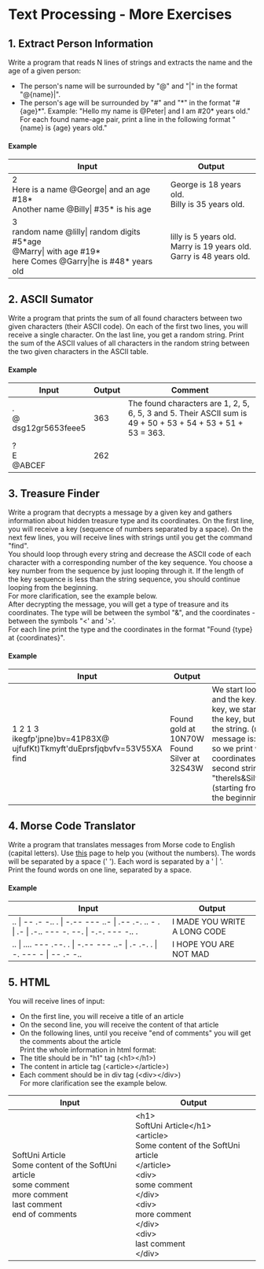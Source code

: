 # Text Processing - More Exercises
## 1.	Extract Person Information
Write a program that reads N lines of strings and extracts the name and the age of a given person:
*	The person's name will be surrounded by "@" and "|" in the format "@{name}|".
*	The person's age will be surrounded by "#" and "\*" in the format "#{age}\*".
Example: "Hello my name is @Peter| and I am #20\* years old." 
For each found name-age pair, print a line in the following format "{name} is {age} years old."
#### Example

| Input | Output |
| ----- | ------ |
| 2<br />Here is a name @George\| and an age #18\*<br />Another name @Billy\| #35\* is his age | George is 18 years old.<br />Billy is 35 years old. |
| 3<br />random name @lilly\| random digits #5\*age<br />@Marry\| with age #19\*<br />here Comes @Garry\|he is #48\* years old | lilly is 5 years old.<br />Marry is 19 years old.<br />Garry is 48 years old.|

## 2.	ASCII Sumator
Write a program that prints the sum of all found characters between two given characters (their ASCII code). On each of the first two lines, you will receive a single character. On the last line, you get a random string. Print the sum of the ASCII values of all characters in the random string between the two given characters in the ASCII table.
#### Example

| Input | Output | Comment |
| ----- | ------ | ------ |
| .<br />@<br />dsg12gr5653feee5 | 363 | The found characters are 1, 2, 5, 6, 5, 3 and 5. Their ASCII sum is 49 + 50 + 53 + 54 + 53 + 51 + 53 = 363. |
| ?<br />E<br />@ABCEF | 262 |  |

## 3.	Treasure Finder
Write a program that decrypts a message by a given key and gathers information about hidden treasure type and its coordinates. On the first line, you will receive a key (sequence of numbers separated by a space). On the next few lines, you will receive lines with strings until you get the command "find".  
You should loop through every string and decrease the ASCII code of each character with a corresponding number of the key sequence. You choose a key number from the sequence by just looping through it. If the length of the key sequence is less than the string sequence, you should continue looping from the beginning.  
For more clarification, see the example below.  
After decrypting the message, you will get a type of treasure and its coordinates. The type will be between the symbol "&", and the coordinates - between the symbols "<' and '>'.  
For each line print the type and the coordinates in the format "Found {type} at {coordinates}".  
#### Example

| Input | Output | Comment |
| ----- | ------ | ------ |
| 1 2 1 3<br />ikegfp'jpne)bv=41P83X@<br />ujfufKt)Tkmyft'duEprsfjqbvfv=53V55XA<br />find | Found gold at 10N70W<br />Found Silver at 32S43W | We start looping through the first string and the key. When we reach the end of the key, we start looping from the beginning of the key, but we continue looping through the string. (until the string is over) The first message is: "hidden&gold&at<10N70W>" so we print we found gold at the given coordinates.We do the same for the second string "thereIs&Silver&atCoordinates<32S43W>"(starting from the beginning of the key and the beginning of the string) |

## 4. Morse Code Translator
Write a program that translates messages from Morse code to English (capital letters). Use  [this](https://commons.wikimedia.org/wiki/File:International_Morse_Code.svg">) page to help you (without the numbers). The words will be separated by a space (' '). Each word is separated by a ' | '.  
Print the found words on one line, separated by a space.  
#### Example  

| Input | Output |
| ----- | ------ |
| .. \| -- .- -.. . \|  -.-- --- ..- \| .-- .-. .. - . \| .- \| .-.. --- -. --. \| -.-. --- -.. . | I MADE YOU WRITE A LONG CODE |
| .. \| .... --- .--. . \| -.-- --- ..- \| .- .-. . \| -. --- - \| -- .- -.. | I HOPE YOU ARE NOT MAD |

## 5.	HTML
You will receive lines of input:
*	On the first line, you will receive a title of an article  
*	On the second line, you will receive the content of that article  
*	On the following lines, until you receive "end of comments" you will get the comments about the article  
Print the whole information in html format:  
*	The title should be in "h1" tag (\<h1>\</h1>)  
*	The content in article tag (\<article>\</article>)  
*	Each comment should be in div tag (\<div>\</div>)  
For more clarification see the example below.  

| Input | Output |
| ----- | ------ |
| SoftUni Article<br />Some content of the SoftUni article<br />some comment<br />more comment<br />last comment<br />end of comments | \<h1><br />    SoftUni Article\</h1><br />\<article><br />    Some content of the SoftUni article<br />\</article><br />\<div><br />    some comment<br />\</div><br />\<div><br />    more comment<br />\</div><br />\<div><br />    last comment<br />\</div> |
